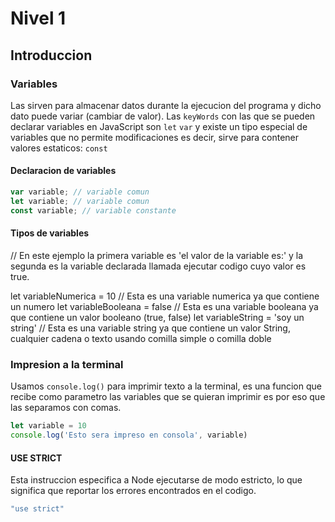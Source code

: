 # Nivel 1

## Introduccion

### Variables
Las sirven para almacenar datos durante la ejecucion del programa y dicho dato puede variar (cambiar de valor). 
Las `keyWords` con las que se pueden declarar variables en JavaScript son `let` `var` y existe un tipo especial de variables que no permite modificaciones es decir, sirve para contener valores estaticos: `const`

#### Declaracion de variables 
```javascript
var variable; // variable comun
let variable; // variable comun
const variable; // variable constante
```

#### Tipos de variables 


// En este ejemplo la primera variable es 'el valor de la variable es:' y la segunda es la variable declarada llamada ejecutar codigo cuyo valor es true.

let variableNumerica = 10 // Esta es una variable numerica ya que contiene un numero
let variableBooleana = false // Esta es una variable booleana ya que contiene un valor booleano (true, false)
let variableString = 'soy un string' // Esta es una variable string ya que contiene un valor String, cualquier cadena o texto usando comilla simple o comilla doble

### Impresion a la terminal
Usamos `console.log()` para imprimir texto a la terminal, es una funcion que recibe como parametro las variables que se quieran imprimir es por eso que las separamos con comas.
```javascript
let variable = 10
console.log('Esto sera impreso en consola', variable)
```

#### USE STRICT 
Esta instruccion especifica a Node ejecutarse de modo estricto, lo que significa que reportar los errores encontrados en el codigo.

```javascript
"use strict"
```


